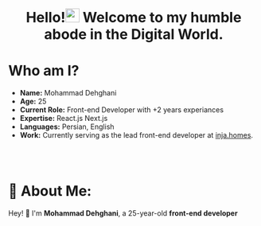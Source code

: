 <h1 align="center">Hello!<a href="#"><img src="https://media.giphy.com/media/hvRJCLFzcasrR4ia7z/giphy.gif" width="28px" height="28px"></a> Welcome to my humble abode in the Digital World.</h1> 

# Who am I?

- **Name:** Mohammad Dehghani
- **Age:** 25
- **Current Role:** Front-end Developer with +2 years experiances
- **Expertise:** React.js Next.js 
- **Languages:** Persian, English
- **Work:** Currently serving as the lead front-end developer at [inja.homes](https://inja.homes).


<br/>
<br/>

# 💫 About Me:

Hey! 👋 I'm **Mohammad Dehghani**, a 25-year-old **front-end developer** 


<br/>
<br/>

